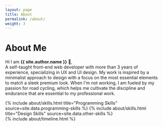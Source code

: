 ```yaml
---
layout: page
title: About
permalink: /about/
weight: 3
---
```


# **About Me**

Hi I am **{{ site.author.name }}** :wave:,<br>
A self-taught front-end web developer with more than 3 years of
experience, specializing in UX and UI design. My work is inspired by a
minimalist approach to design with a focus on the most essential elements to match a sleek premium look.
When I'm not working, I am fueled by my passion for road cycling, which
helps me cultivate the discipline and endurance that are essential to my professional work.

<div class="row">
{% include about/skills.html title="Programming Skills" source=site.data.programming-skills %}
{% include about/skills.html title="Design Skills" source=site.data.other-skills %}
</div>

<div class="row">
{% include about/timeline.html %}
</div>